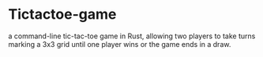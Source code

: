 # Tictactoe-game
a command-line tic-tac-toe game in Rust, allowing two players to take turns marking a 3x3 grid until one player wins or the game ends in a draw.
